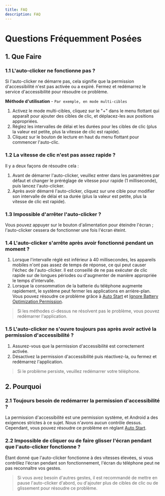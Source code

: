 ```yaml
---
title: FAQ
description: FAQ
---
```


# Questions Fréquemment Posées

## 1. Que Faire

### 1.1 L'auto-clicker ne fonctionne pas ?

Si l'auto-clicker ne démarre pas, cela signifie que la permission d'accessibilité n'est pas activée ou a expiré. Fermez et redémarrez le service d'accessibilité pour résoudre ce problème.

**Méthode d'utilisation** - `Par exemple, en mode multi-cibles`

1. Activez le mode multi-cibles, cliquez sur le "+" dans le menu flottant qui apparaît pour ajouter des cibles de clic, et déplacez-les aux positions appropriées.
2. Réglez les intervalles de délai et les durées pour les cibles de clic (plus la valeur est petite, plus la vitesse de clic est rapide).
3. Cliquez sur le bouton de lecture en haut du menu flottant pour commencer l'auto-clic.

### 1.2 La vitesse de clic n'est pas assez rapide ?

Il y a deux façons de résoudre cela :

1. Avant de démarrer l'auto-clicker, veuillez entrer dans les paramètres par défaut et changer le préréglage de vitesse pour rapide (1 milliseconde), puis lancez l'auto-clicker.
2. Après avoir démarré l'auto-clicker, cliquez sur une cible pour modifier son intervalle de délai et sa durée (plus la valeur est petite, plus la vitesse de clic est rapide).

### 1.3 Impossible d'arrêter l'auto-clicker ?

Vous pouvez appuyer sur le bouton d'alimentation pour éteindre l'écran ; l'auto-clicker cessera de fonctionner une fois l'écran éteint.

### 1.4 L'auto-clicker s'arrête après avoir fonctionné pendant un moment ?

1. Lorsque l'intervalle réglé est inférieur à 40 millisecondes, les appareils mobiles n'ont pas assez de temps de réponse, ce qui peut causer l'échec de l'auto-clicker. Il est conseillé de ne pas exécuter de clic rapide sur de longues périodes ou d'augmenter de manière appropriée le temps d'intervalle.
2. Lorsque la consommation de la batterie du téléphone augmente rapidement, le système peut fermer les applications en arrière-plan. Vous pouvez résoudre ce problème grâce à [Auto Start](https://dontkillmyapp.com/) et [Ignore Battery Optimization Permission](https://dontkillmyapp.com/).

> Si les méthodes ci-dessus ne résolvent pas le problème, vous pouvez redémarrer l'application.

### 1.5 L'auto-clicker ne s'ouvre toujours pas après avoir activé la permission d'accessibilité ?

1. Assurez-vous que la permission d'accessibilité est correctement activée.
2. Désactivez la permission d'accessibilité puis réactivez-la, ou fermez et redémarrez l'application.

> Si le problème persiste, veuillez redémarrer votre téléphone.

## 2. Pourquoi

### 2.1 Toujours besoin de redémarrer la permission d'accessibilité ?

La permission d'accessibilité est une permission système, et Android a des exigences strictes à ce sujet. Nous n'avons aucun contrôle dessus.
Cependant, vous pouvez résoudre ce problème en réglant [Auto Start](https://dontkillmyapp.com/).

### 2.2 Impossible de cliquer ou de faire glisser l'écran pendant que l'auto-clicker fonctionne ?

Étant donné que l'auto-clicker fonctionne à des vitesses élevées, si vous contrôlez l'écran pendant son fonctionnement, l'écran du téléphone peut ne pas reconnaître vos gestes.

> Si vous avez besoin d'autres gestes, il est recommandé de mettre en pause l'auto-clicker d'abord, ou d'ajouter plus de cibles de clic ou de glissement pour résoudre ce problème.

